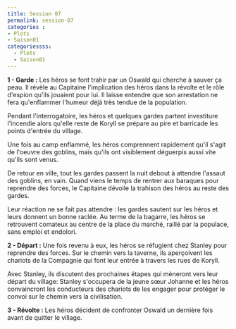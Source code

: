 ```yaml
---
title: Session 07
permalink: session-07
categories : 
- Plots 
- Saison01
categoriessss:
  - Plots
  - Saison01
---
```


**1 - Garde :** Les héros se font trahir par un Oswald qui cherche à sauver ça peau. Il révèle au Capitaine l'implication des héros dans la révolte et le rôle d'espion qu'ils jouaient pour lui. Il laisse entendre que son arrestation ne fera qu'enflammer l'humeur déjà très tendue de la population.

Pendant l'interrogatoire, les héros et quelques gardes partent investiture l'incendie alors qu'elle reste de Koryll se prépare au pire et barricade les points d'entrée du village.

Une fois au camp enflammé, les héros comprennent rapidement qu'il s'agit de l'oeuvre des goblins, mais qu'ils ont visiblement déguerpis aussi vite qu'ils sont venus.

De retour en ville, tout les gardes passent la nuit debout à attendre l'assaut des goblins, en vain. Quand viens le temps de rentrer aux baraques pour reprendre des forces, le Capitaine dévoile la trahison des héros au reste des gardes.

Leur réaction ne se fait pas attendre : les gardes sautent sur les héros et leurs donnent un bonne raclée. Au terme de la bagarre, les héros se retrouvent comateux au centre de la place du marché, raillé par la populace, sans emploi et endolori.

**2 - Départ :** Une fois revenu à eux, les héros se réfugient chez Stanley pour reprendre des forces. Sur le chemin vers la taverne, ils aperçoivent les chariots de la Compagnie qui font leur entrée à travers les rues de Koryll.

Avec Stanley, ils discutent des prochaines étapes qui mèneront vers leur départ du village: Stanley s'occupera de la jeune sœur Johanne et les héros convaincront les conducteurs des chariots de les engager pour protéger le convoi sur le chemin vers la civilisation.

**3 - Révolte :** Les héros décident de confronter Oswald un dernière fois avant de quitter le village.

